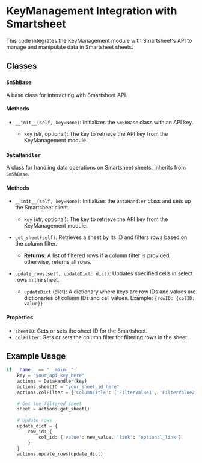 # KeyManagement Integration with Smartsheet

This code integrates the KeyManagement module with Smartsheet's API to manage and manipulate data in Smartsheet sheets.

## Classes

### `SmShBase`

A base class for interacting with Smartsheet API.

#### Methods

- `__init__(self, key=None)`: Initializes the `SmShBase` class with an API key.

  - `key` (str, optional): The key to retrieve the API key from the KeyManagement module.

### `DataHandler`

A class for handling data operations on Smartsheet sheets. Inherits from `SmShBase`.

#### Methods

- `__init__(self, key=None)`: Initializes the `DataHandler` class and sets up the Smartsheet client.

  - `key` (str, optional): The key to retrieve the API key from the KeyManagement module.

- `get_sheet(self)`: Retrieves a sheet by its ID and filters rows based on the column filter.

  - **Returns**: A list of filtered rows if a column filter is provided; otherwise, returns all rows.

- `update_rows(self, updateDict: dict)`: Updates specified cells in select rows in the sheet.

  - `updateDict` (dict): A dictionary where keys are row IDs and values are dictionaries of column IDs and cell values. Example: `{rowID: {colID: value}}`

#### Properties

- `sheetID`: Gets or sets the sheet ID for the Smartsheet.
- `colFilter`: Gets or sets the column filter for filtering rows in the sheet.

## Example Usage

```python
if __name__ == "__main__":
    key = "your_api_key_here"
    actions = DataHandler(key)
    actions.sheetID = "your_sheet_id_here"
    actions.colFilter = {'ColumnTitle': ['FilterValue1', 'FilterValue2']}
    
    # Get the filtered sheet
    sheet = actions.get_sheet()
    
    # Update rows
    update_dict = {
        row_id: {
            col_id: {'value': new_value, 'link': 'optional_link'}
        }
    }
    actions.update_rows(update_dict)
